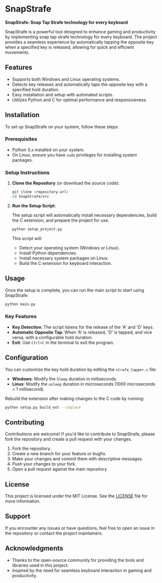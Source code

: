 # SnapStrafe

**SnapStrafe: Snap Tap Strafe technology for every keyboard**

SnapStrafe is a powerful tool designed to enhance gaming and productivity by implementing snap tap strafe technology for every keyboard. The project provides a seamless experience by automatically tapping the opposite key when a specified key is released, allowing for quick and efficient movements.

## Features

- Supports both Windows and Linux operating systems.
- Detects key releases and automatically taps the opposite key with a specified hold duration.
- Easy installation and setup with automated scripts.
- Utilizes Python and C for optimal performance and responsiveness.

## Installation

To set up SnapStrafe on your system, follow these steps:

### Prerequisites

- Python 3.x installed on your system.
- On Linux, ensure you have `sudo` privileges for installing system packages.

### Setup Instructions

1. **Clone the Repository** (or download the source code):

   ```bash
   git clone <repository-url>
   cd SnapStrafe/src
   ```

2. **Run the Setup Script**:

   The setup script will automatically install necessary dependencies, build the C extension, and prepare the project for use.

   ```bash
   python setup_project.py
   ```

   This script will:
   - Detect your operating system (Windows or Linux).
   - Install Python dependencies.
   - Install necessary system packages on Linux.
   - Build the C extension for keyboard interaction.

## Usage

Once the setup is complete, you can run the main script to start using SnapStrafe:

```bash
python main.py
```

### Key Features

- **Key Detection**: The script listens for the release of the 'A' and 'D' keys.
- **Automatic Opposite Tap**: When 'A' is released, 'D' is tapped, and vice versa, with a configurable hold duration.
- **Exit**: Use `Ctrl+C` in the terminal to exit the program.

## Configuration

You can customize the key hold duration by editing the `strafe_tapper.c` file:

- **Windows**: Modify the `Sleep` duration in milliseconds.
- **Linux**: Modify the `usleep` duration in microseconds (1000 microseconds = 1 millisecond).

Rebuild the extension after making changes to the C code by running:

```bash
python setup.py build_ext --inplace
```

## Contributing

Contributions are welcome! If you'd like to contribute to SnapStrafe, please fork the repository and create a pull request with your changes.

1. Fork the repository.
2. Create a new branch for your feature or bugfix.
3. Make your changes and commit them with descriptive messages.
4. Push your changes to your fork.
5. Open a pull request against the main repository.

## License

This project is licensed under the MIT License. See the [LICENSE](LICENSE) file for more information.

## Support

If you encounter any issues or have questions, feel free to open an issue in the repository or contact the project maintainers.

## Acknowledgments

- Thanks to the open-source community for providing the tools and libraries used in this project.
- Inspired by the need for seamless keyboard interaction in gaming and productivity.
